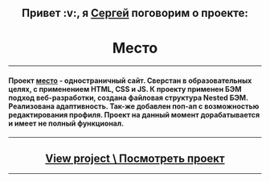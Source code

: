 <h2 align="center">Привет :v:, я <a href="https://vk.com/sergey.polenov/" target="_blank">Сергей</a> поговорим о проекте:</h2>
<h1 align="center">Место</h1>

---

#### Проект [место](https://sengeer.github.io/mesto/) - одностраничный сайт. Сверстан в образовательных целях, с применением HTML, CSS и JS. К проекту применен БЭМ подход веб-разработки, создана файловая структура Nested БЭМ. Реализована адаптивность. Так-же добавлен поп-ап с возможностью редактирования профиля. Проект на данный момент дорабатывается и имеет не полный функционал.

---

<h2 align="center"><a href="https://sengeer.github.io/mesto/" target="_blank">View project \ Посмотреть проект</a></h2>

---
